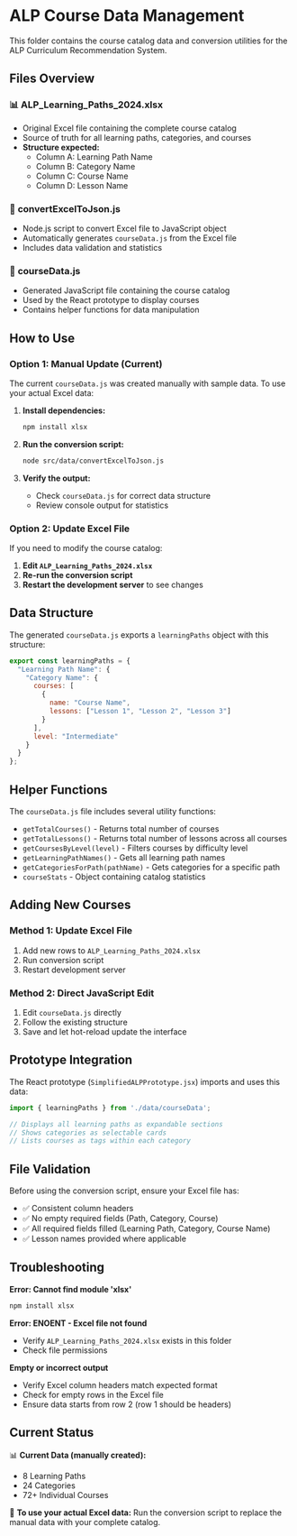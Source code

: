 # ALP Course Data Management

This folder contains the course catalog data and conversion utilities for the ALP Curriculum Recommendation System.

## Files Overview

### 📊 **ALP_Learning_Paths_2024.xlsx**
- Original Excel file containing the complete course catalog
- Source of truth for all learning paths, categories, and courses
- **Structure expected:**
  - Column A: Learning Path Name
  - Column B: Category Name
  - Column C: Course Name
  - Column D: Lesson Name

### 🔄 **convertExcelToJson.js**
- Node.js script to convert Excel file to JavaScript object
- Automatically generates `courseData.js` from the Excel file
- Includes data validation and statistics

### 📝 **courseData.js**
- Generated JavaScript file containing the course catalog
- Used by the React prototype to display courses
- Contains helper functions for data manipulation

## How to Use

### Option 1: Manual Update (Current)
The current `courseData.js` was created manually with sample data. To use your actual Excel data:

1. **Install dependencies:**
   ```bash
   npm install xlsx
   ```

2. **Run the conversion script:**
   ```bash
   node src/data/convertExcelToJson.js
   ```

3. **Verify the output:**
   - Check `courseData.js` for correct data structure
   - Review console output for statistics

### Option 2: Update Excel File
If you need to modify the course catalog:

1. **Edit `ALP_Learning_Paths_2024.xlsx`**
2. **Re-run the conversion script**
3. **Restart the development server** to see changes

## Data Structure

The generated `courseData.js` exports a `learningPaths` object with this structure:

```javascript
export const learningPaths = {
  "Learning Path Name": {
    "Category Name": {
      courses: [
        {
          name: "Course Name",
          lessons: ["Lesson 1", "Lesson 2", "Lesson 3"]
        }
      ],
      level: "Intermediate"
    }
  }
};
```

## Helper Functions

The `courseData.js` file includes several utility functions:

- `getTotalCourses()` - Returns total number of courses
- `getTotalLessons()` - Returns total number of lessons across all courses
- `getCoursesByLevel(level)` - Filters courses by difficulty level
- `getLearningPathNames()` - Gets all learning path names
- `getCategoriesForPath(pathName)` - Gets categories for a specific path
- `courseStats` - Object containing catalog statistics

## Adding New Courses

### Method 1: Update Excel File
1. Add new rows to `ALP_Learning_Paths_2024.xlsx`
2. Run conversion script
3. Restart development server

### Method 2: Direct JavaScript Edit
1. Edit `courseData.js` directly
2. Follow the existing structure
3. Save and let hot-reload update the interface

## Prototype Integration

The React prototype (`SimplifiedALPPrototype.jsx`) imports and uses this data:

```javascript
import { learningPaths } from './data/courseData';

// Displays all learning paths as expandable sections
// Shows categories as selectable cards
// Lists courses as tags within each category
```

## File Validation

Before using the conversion script, ensure your Excel file has:
- ✅ Consistent column headers
- ✅ No empty required fields (Path, Category, Course)
- ✅ All required fields filled (Learning Path, Category, Course Name)
- ✅ Lesson names provided where applicable

## Troubleshooting

**Error: Cannot find module 'xlsx'**
```bash
npm install xlsx
```

**Error: ENOENT - Excel file not found**
- Verify `ALP_Learning_Paths_2024.xlsx` exists in this folder
- Check file permissions

**Empty or incorrect output**
- Verify Excel column headers match expected format
- Check for empty rows in the Excel file
- Ensure data starts from row 2 (row 1 should be headers)

## Current Status

📊 **Current Data (manually created):**
- 8 Learning Paths
- 24 Categories  
- 72+ Individual Courses

🔄 **To use your actual Excel data:**
Run the conversion script to replace the manual data with your complete catalog.